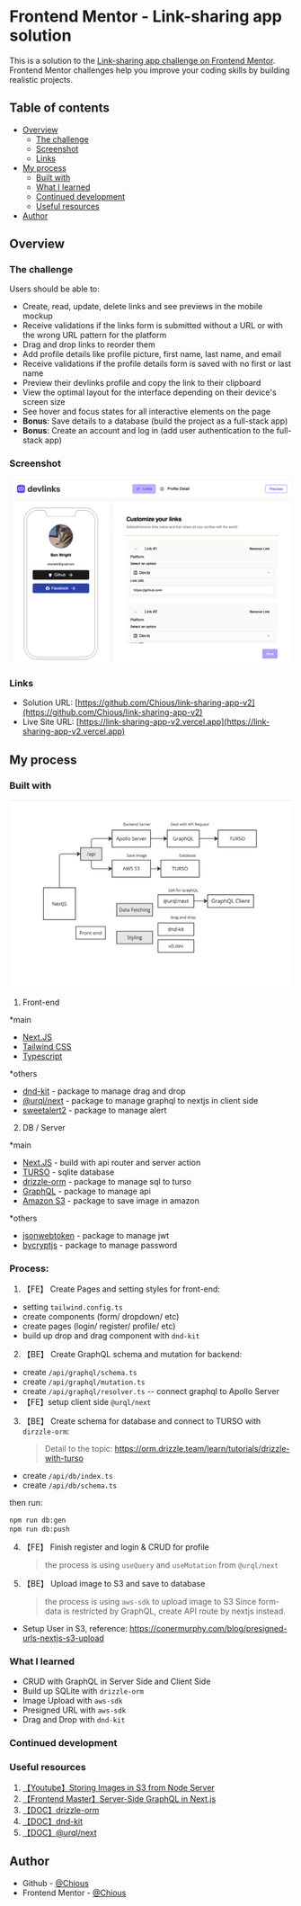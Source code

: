 # Frontend Mentor - Link-sharing app solution

This is a solution to the [Link-sharing app challenge on Frontend Mentor](https://www.frontendmentor.io/challenges/linksharing-app-Fbt7yweGsT). Frontend Mentor challenges help you improve your coding skills by building realistic projects.

## Table of contents

- [Overview](#overview)
  - [The challenge](#the-challenge)
  - [Screenshot](#screenshot)
  - [Links](#links)
- [My process](#my-process)
  - [Built with](#built-with)
  - [What I learned](#what-i-learned)
  - [Continued development](#continued-development)
  - [Useful resources](#useful-resources)
- [Author](#author)

## Overview

### The challenge

Users should be able to:

- Create, read, update, delete links and see previews in the mobile mockup
- Receive validations if the links form is submitted without a URL or with the wrong URL pattern for the platform
- Drag and drop links to reorder them
- Add profile details like profile picture, first name, last name, and email
- Receive validations if the profile details form is saved with no first or last name
- Preview their devlinks profile and copy the link to their clipboard
- View the optimal layout for the interface depending on their device's screen size
- See hover and focus states for all interactive elements on the page
- **Bonus**: Save details to a database (build the project as a full-stack app)
- **Bonus**: Create an account and log in (add user authentication to the full-stack app)

### Screenshot

![](./screenshot.png)

### Links

- Solution URL: [https://github.com/Chious/link-sharing-app-v2](https://github.com/Chious/link-sharing-app-v2)
- Live Site URL: [https://link-sharing-app-v2.vercel.app](https://link-sharing-app-v2.vercel.app)

## My process

### Built with

![image](./built-with.png)

1. Front-end

\*main

- [Next.JS](https://nextjs.org/)
- [Tailwind CSS](https://tailwindcss.com/)
- [Typescript](https://www.typescriptlang.org/)

\*others

- [dnd-kit](https://dndkit.com) - package to manage drag and drop
- [@urql/next](https://www.npmjs.com/package/@urql/next) - package to manage graphql to nextjs in client side
- [sweetalert2](https://sweetalert2.github.io/) - package to manage alert

2. DB / Server

\*main

- [Next.JS](https://nextjs.org/) - build with api router and server action
- [TURSO](https://turso.tech) - sqlite database
- [drizzle-orm](https://orm.drizzle.team) - package to manage sql to turso
- [GraphQL](https://graphql.org/) - package to manage api
- [Amazon S3](https://aws.amazon.com/s3/) - package to save image in amazon

\*others

- [jsonwebtoken](https://www.npmjs.com/package/jsonwebtoken) - package to manage jwt
- [bycryptjs](https://www.npmjs.com/package/bcryptjs) - package to manage password

### Process:

1. 【FE】 Create Pages and setting styles for front-end:

- setting `tailwind.config.ts`
- create components (form/ dropdown/ etc)
- create pages (login/ register/ profile/ etc)
- build up drop and drag component with `dnd-kit`

2. 【BE】 Create GraphQL schema and mutation for backend:

- create `/api/graphql/schema.ts`
- create `/api/graphql/mutation.ts`
- create `/api/graphql/resolver.ts` -- connect graphql to Apollo Server
- 【FE】setup client side `@urql/next`

3. 【BE】 Create schema for database and connect to TURSO with `dirzzle-orm`:
   > Detail to the topic: https://orm.drizzle.team/learn/tutorials/drizzle-with-turso

- create `/api/db/index.ts`
- create `/api/db/schema.ts`

then run:

```
npm run db:gen
npm run db:push
```

4. 【FE】 Finish register and login & CRUD for profile

   > the process is using `useQuery` and `useMutation` from `@urql/next`

5. 【BE】 Upload image to S3 and save to database
   > the process is using `aws-sdk` to upload image to S3
   > Since form-data is restricted by GraphQL, create API route by nextjs instead.

- Setup User in S3, reference: https://conermurphy.com/blog/presigned-urls-nextjs-s3-upload

### What I learned

- CRUD with GraphQL in Server Side and Client Side
- Build up SQLite with `drizzle-orm`
- Image Upload with `aws-sdk`
- Presigned URL with `aws-sdk`
- Drag and Drop with `dnd-kit`

### Continued development

### Useful resources

1. [【Youtube】Storing Images in S3 from Node Server](https://www.youtube.com/watch?v=eQAIojcArRY)
2. [【Frontend Master】Server-Side GraphQL in Next.js](https://frontendmasters.com/courses/server-graphql-nextjs/)
3. [【DOC】drizzle-orm](https://orm.drizzle.team)
4. [【DOC】dnd-kit](https://dndkit.com)
5. [【DOC】@urql/next](https://www.npmjs.com/package/@urql/next)

## Author

- Github - [@Chious](https://github.com/Chious)
- Frontend Mentor - [@Chious](https://www.frontendmentor.io/profile/Chious)
